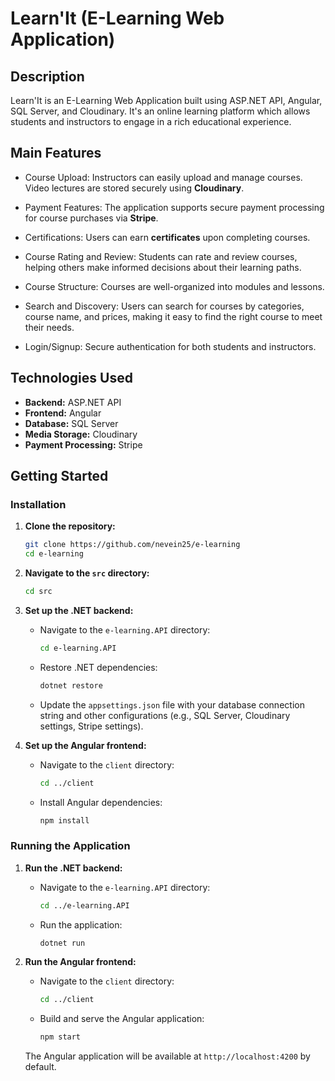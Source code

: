 # Learn'It (E-Learning Web Application)


## Description

Learn'It is an E-Learning Web Application built using ASP.NET API, Angular, SQL Server, and Cloudinary. It's an online learning platform which allows students and instructors to engage in a rich educational experience.



## Main Features

- Course Upload:
Instructors can easily upload and manage courses. Video lectures are stored securely using **Cloudinary**.

- Payment Features:
The application supports secure payment processing for course purchases via **Stripe**.

- Certifications:
Users can earn **certificates** upon completing courses.

- Course Rating and Review: 
Students can rate and review courses, helping others make informed decisions about their learning paths.

- Course Structure:
Courses are well-organized into modules and lessons.

- Search and Discovery:
Users can search for courses by categories, course name, and prices, making it easy to find the right course to meet their needs.

- Login/Signup:
Secure authentication for both students and instructors.


## Technologies Used

- **Backend:** ASP.NET API
- **Frontend:** Angular
- **Database:** SQL Server
- **Media Storage:** Cloudinary
- **Payment Processing:** Stripe

## Getting Started



### Installation

1. **Clone the repository:**

    ```bash
    git clone https://github.com/nevein25/e-learning
    cd e-learning
    ```

2. **Navigate to the `src` directory:**

    ```bash
    cd src
    ```

3. **Set up the .NET backend:**

    - Navigate to the `e-learning.API` directory:

      ```bash
      cd e-learning.API
      ```

    - Restore .NET dependencies:

      ```bash
      dotnet restore
      ```

    - Update the `appsettings.json` file with your database connection string and other configurations (e.g., SQL Server, Cloudinary settings, Stripe settings).

4. **Set up the Angular frontend:**

    - Navigate to the `client` directory:

      ```bash
      cd ../client
      ```

    - Install Angular dependencies:

      ```bash
      npm install
      ```

### Running the Application

1. **Run the .NET backend:**

    - Navigate to the `e-learning.API` directory:

      ```bash
      cd ../e-learning.API
      ```


    - Run the application:

      ```bash
      dotnet run
      ```

3. **Run the Angular frontend:**

    - Navigate to the `client` directory:

      ```bash
      cd ../client
      ```

    - Build and serve the Angular application:

      ```bash
      npm start
      ```

    The Angular application will be available at `http://localhost:4200` by default.

